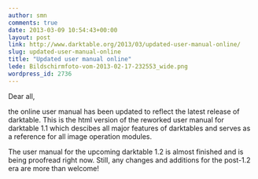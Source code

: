 ```yaml
---
author: smn
comments: true
date: 2013-03-09 10:54:43+00:00
layout: post
link: http://www.darktable.org/2013/03/updated-user-manual-online/
slug: updated-user-manual-online
title: "Updated user manual online"
lede: Bildschirmfoto-vom-2013-02-17-232553_wide.png
wordpress_id: 2736
---
```


Dear all,

the online user manual has been updated to reflect the latest release of darktable. This is the html version of the reworked user manual for darktable 1.1 which descibes all major features of darktables and serves as a reference for all image operation modules.

The user manual for the upcoming darktable 1.2 is almost finished and is being proofread right now. Still, any changes and additions for the post-1.2 era are more than welcome!
